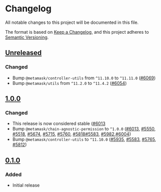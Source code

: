 # Changelog

All notable changes to this project will be documented in this file.

The format is based on [Keep a Changelog](https://keepachangelog.com/en/1.0.0/),
and this project adheres to [Semantic Versioning](https://semver.org/spec/v2.0.0.html).

## [Unreleased]

### Changed

- Bump `@metamask/controller-utils` from `^11.10.0` to `^11.11.0` ([#6069](https://github.com/MetaMask/core/pull/6069))
- Bump `@metamask/utils` from `^11.2.0` to `^11.4.2` ([#6054](https://github.com/MetaMask/core/pull/6054))

## [1.0.0]

### Changed

- This release is now considered stable ([#6013](https://github.com/MetaMask/core/pull/6013)
- Bump `@metamask/chain-agnostic-permission` to `^1.0.0` ([#6013](https://github.com/MetaMask/core/pull/6013), [#5550](https://github.com/MetaMask/core/pull/5550), [#5518](https://github.com/MetaMask/core/pull/5518), [#5674](https://github.com/MetaMask/core/pull/5674), [#5715](https://github.com/MetaMask/core/pull/5715), [#5760](https://github.com/MetaMask/core/pull/5760), [#5818](https://github.com/MetaMask/core/pull/5818)[#5583](https://github.com/MetaMask/core/pull/5583), [#5982](https://github.com/MetaMask/core/pull/5982),[#6004](https://github.com/MetaMask/core/pull/6004))
- Bump `@metamask/controller-utils` to `^11.10.0` ([#5935](https://github.com/MetaMask/core/pull/5935), [#5583](https://github.com/MetaMask/core/pull/5583), [#5765](https://github.com/MetaMask/core/pull/5765), [#5812](https://github.com/MetaMask/core/pull/5812))

## [0.1.0]

### Added

- Initial release

[Unreleased]: https://github.com/MetaMask/core/compare/@metamask/eip1193-permission-middleware@1.0.0...HEAD
[1.0.0]: https://github.com/MetaMask/core/compare/@metamask/eip1193-permission-middleware@0.1.0...@metamask/eip1193-permission-middleware@1.0.0
[0.1.0]: https://github.com/MetaMask/core/releases/tag/@metamask/eip1193-permission-middleware@0.1.0
